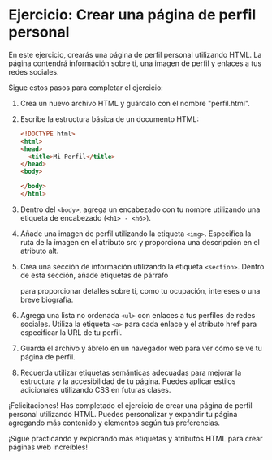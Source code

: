 # Ejercicio: Crear una página de perfil personal
En este ejercicio, crearás una página de perfil personal utilizando HTML. La página contendrá información sobre ti, una imagen de perfil y enlaces a tus redes sociales.

Sigue estos pasos para completar el ejercicio:

1. Crea un nuevo archivo HTML y guárdalo con el nombre "perfil.html".

2. Escribe la estructura básica de un documento HTML:
    ```html
    <!DOCTYPE html>
    <html>
    <head>
      <title>Mi Perfil</title>
    </head>
    <body>

    </body>
    </html>
    ```

3. Dentro del `<body>`, agrega un encabezado con tu nombre utilizando una etiqueta de encabezado (`<h1> - <h6>`).

4. Añade una imagen de perfil utilizando la etiqueta `<img>`. Especifica la ruta de la imagen en el atributo src y proporciona una descripción en el atributo alt.

5. Crea una sección de información utilizando la etiqueta `<section>`. Dentro de esta sección, añade etiquetas de párrafo <p> para proporcionar detalles sobre ti, como tu ocupación, intereses o una breve biografía.

6. Agrega una lista no ordenada `<ul>` con enlaces a tus perfiles de redes sociales. Utiliza la etiqueta `<a>` para cada enlace y el atributo href para especificar la URL de tu perfil.

7. Guarda el archivo y ábrelo en un navegador web para ver cómo se ve tu página de perfil.

8. Recuerda utilizar etiquetas semánticas adecuadas para mejorar la estructura y la accesibilidad de tu página. Puedes aplicar estilos adicionales utilizando CSS en futuras clases.

¡Felicitaciones! Has completado el ejercicio de crear una página de perfil personal utilizando HTML. Puedes personalizar y expandir tu página agregando más contenido y elementos según tus preferencias.

¡Sigue practicando y explorando más etiquetas y atributos HTML para crear páginas web increíbles!